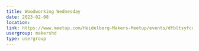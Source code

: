 ```yaml
---
title: Woodworking Wednesday
date: 2023-02-08
location: 
link: https://www.meetup.com/Heidelberg-Makers-Meetup/events/dfbltsyfcdblb/
usergroup: makershd
type: usergroup
---
```

